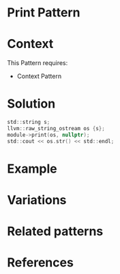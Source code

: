 # Print Pattern
# Context
This Pattern requires:
* Context Pattern

# Solution
```c
std::string s;
llvm::raw_string_ostream os {s};
module->print(os, nullptr);
std::cout << os.str() << std::endl;
```
# Example
# Variations
# Related patterns
# References